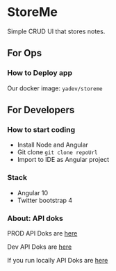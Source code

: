 # StoreMe
Simple CRUD UI that stores notes.

## For Ops
### How to Deploy app

Our docker image: `yadev/storeme`

## For Developers
### How to start coding

* Install Node and Angular
* Git clone ``` git clone repoUrl ```
* Import to IDE as Angular project

### Stack

* Angular 10
* Twitter bootstrap 4

### About: API doks

PROD API Doks are [here](https://store-api.yadev.eu/api.html)

Dev API Doks are [here](https://store-dev-api.yadev.eu/api.html)

If you run locally API Doks are [here](http://localhost:8080/api.html)

